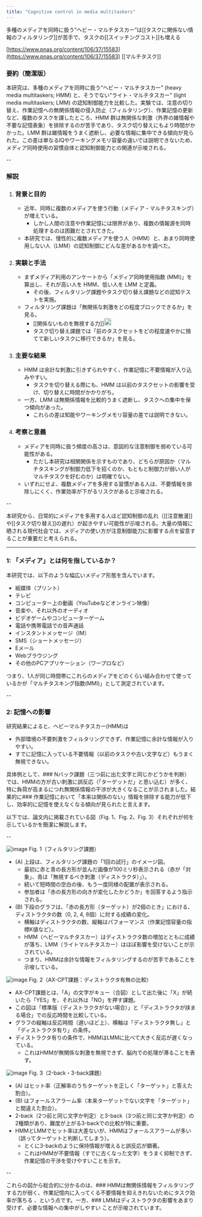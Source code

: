 ```yaml
---
title: "Cognitive control in media multitaskers"
---
```


多種のメディアを同時に扱う“ヘビー・マルチタスカー”は[[タスクに関係ない情報のフィルタリング]]が苦手で、タスクの[[スイッチングコスト]]も増える


[https://www.pnas.org/content/106/37/15583](https://www.pnas.org/content/106/37/15583)
[[マルチタスク]]

### 要約（簡潔版）

本研究は、多種のメディアを同時に扱う“ヘビー・マルチタスカー” (heavy media multitaskers; HMM) と、そうでない“ライト・マルチタスカー” (light media multitaskers; LMM) の認知制御能力を比較した。実験では、注意の切り替え、作業記憶への無関係情報の侵入防止（フィルタリング）、作業記憶の更新など、複数のタスクを課したところ、HMM 群は無関係な刺激（外界の雑情報や不要な記憶表象）を排除するのが苦手であり、タスク切り替えにもより時間がかかった。LMM 群は雑情報をうまく遮断し、必要な情報に集中できる傾向が見られた。この差は単なるIQやワーキングメモリ容量の違いでは説明できないため、メディア同時使用の習慣自体と認知制御能力との関連が示唆される。

--

### 解説

1. ### 背景と目的
    - 近年、同時に複数のメディアを使う行動（メディア・マルチタスキング）が増えている。
        - しかし人間の注意や作業記憶には限界があり、複数の情報源を同時処理するのは困難だとされてきた。
    - 本研究では、慢性的に複数メディアを使う人（HMM）と、あまり同時使用しない人（LMM）の認知制御にどんな差があるかを調べた。

2. ### 実験と手法
    - まずメディア利用のアンケートから「メディア同時使用指数 (MMI)」を算出し、それが高い人を HMM、低い人を LMM と定義。
        - その後、フィルタリング課題やタスク切り替え課題などの認知テストを実施。
    - フィルタリング課題は「無関係な刺激をどの程度ブロックできるか」を見る。
        - [[関係ないものを無視する力]]<img src='https://scrapbox.io/api/pages/nishio/nishio/icon' alt='nishio.icon' height="19.5"/>
        - タスク切り替え課題では「前のタスクセットをどの程度速やかに捨てて新しいタスクに移行できるか」を見る。
3. ### 主要な結果
    - HMM は余計な刺激に引きずられやすく、作業記憶に不要情報が入り込みやすい。
        - タスクを切り替える際にも、HMM は以前のタスクセットの影響を受け、切り替えに時間がかかりがち。
    - 一方、LMM は無関係情報を比較的うまく遮断し、タスクへの集中を保つ傾向があった。
        - これらの差は知能やワーキングメモリ容量の差では説明できない。

4. ### 考察と意義
    - メディアを同時に扱う頻度の高さは、意図的な注意制御を弱めている可能性がある。
        - ただし本研究は相関関係を示すものであり、どちらが原因か（マルチタスキングが制御力低下を招くのか、もともと制御力が弱い人がマルチタスクを好むのか）は明確でない。
    - いずれにせよ、複数メディアを多用する習慣がある人は、不要情報を排除しにくく、作業効率が下がるリスクがあると示唆される。

--

本研究から、日常的にメディアを多用する人ほど認知制御の乱れ（[[注意散漫]]や[[タスク切り替え]]の遅れ）が起きやすい可能性が示唆される。大量の情報に晒される現代社会では、メディアの使い方が注意制御能力に影響する点を留意することが重要だと考えられる。

-----
### 1: 「メディア」とは何を指しているか？
本研究では、以下のような幅広いメディア形態を含んでいます。

- 紙媒体（プリント）
- テレビ
- コンピューター上の動画（YouTubeなどオンライン映像）
- 音楽や、それ以外のオーディオ
- ビデオゲームやコンピューターゲーム
- 電話や携帯電話での音声通話
- インスタントメッセージ（IM）
- SMS（ショートメッセージ）
- Eメール
- Webブラウジング
- その他のPCアプリケーション（ワープロなど）

つまり、1人が同じ時間帯にこれらのメディアをどのくらい組み合わせて使っているかが「マルチタスキング指数(MMI)」として測定されています。

--

### 2: 記憶への影響
研究結果によると、ヘビーマルチタスカー(HMM)は

- 外部環境の不要刺激をフィルタリングできず、作業記憶に余計な情報が入りやすい。
- すでに記憶に入っている不要情報（以前のタスクや古い文字など）もうまく無視できない。

具体例として、### Nバック課題（三つ前に出た文字と同じかどうかを判断）
では、HMMの方が古い刺激に誤反応（「ターゲットだ」と思い込む）が多く、特に負荷が高まるにつれ無関係情報の干渉が大きくなることが示されました。結果的に### 作業記憶において「本来は関係のない」情報を排除する能力が低下
し、効率的に記憶を使えなくなる傾向が見られたと言えます。


以下では、論文内に掲載されている図（Fig. 1、Fig. 2、Fig. 3）それぞれが何を示しているかを簡潔に解説します。

--

![image](https://gyazo.com/6eaa2ab3af42b048b86a072af4f2cffb/thumb/1000)
Fig. 1（フィルタリング課題）
- (A) 上段は、フィルタリング課題の「1回の試行」のイメージ図。
    - 最初に赤と青の長方形が並んだ画像が100ミリ秒表示される（赤が「対象」、青は「無視するべき刺激（ディストラクタ）」）。
    - 続いて短時間の空白の後、もう一度同様の配置が表示される。
    - 参加者は「赤の長方形の向きが変化したかどうか」を回答するよう指示される。
- (B) 下段のグラフは、「赤の長方形（ターゲット）が2個のとき」における、ディストラクタの数（0, 2, 4, 6個）に対する成績の変化。
    - 横軸はディストラクタの数、縦軸はパフォーマンス（作業記憶容量の指標K値など）。
    - HMM（ヘビーマルチタスカー）はディストラクタ数の増加とともに成績が落ち、LMM（ライトマルチタスカー）はほぼ影響を受けないことが示されている。
    - つまり、HMMは余計な情報をフィルタリングするのが苦手であることを示唆している。

![image](https://gyazo.com/e48075cf4fdb1088cf29bd6331a76ce1/thumb/1000)
Fig. 2（AX-CPT課題：ディストラクタ有無の比較）
- AX-CPT課題とは、「A」の文字がキュー（合図）として出た後に「X」が続いたら「YES」を、それ以外は「NO」を押す課題。
- この図は「標準版（ディストラクタがない場合）」と「ディストラクタが挟まる場合」での反応時間を比較している。
- グラフの縦軸は反応時間（遅いほど上）、横軸は「ディストラクタ無し」と「ディストラクタ有り」の条件。
- ディストラクタ有りの条件で、HMMはLMMに比べて大きく反応が遅くなっている。
    - これはHMMが無関係な刺激を無視できず、脳内での処理が滞ることを表す。


![image](https://gyazo.com/d41eb3aa7659af22fa7dc321c3d860b6/thumb/1000)
Fig. 3（2-back・3-back課題）
- (A) はヒット率（正解率のうちターゲットを正しく「ターゲット」と答えた割合）。
- (B) はフォールスアラーム率（本来ターゲットでない文字を「ターゲット」と間違えた割合）。
- 2-back（2つ前と同じ文字か判定）と3-back（3つ前と同じ文字か判定）の2種類があり、難度が上がる3-backでの比較が特に重要。
- HMMとLMMでヒット率は大差ないが、HMMはフォールスアラームが多い（誤ってターゲットと判断してしまう）。
    - とくに3-backのように保持情報が増えると誤反応が顕著。
    - これはHMMが不要情報（すでに古くなった文字）をうまく抑制できず、作業記憶の干渉を受けやすいことを示す。

--

これらの図から総合的に分かるのは、### HMMは無関係情報をフィルタリングする力が弱く、作業記憶内に入ってくる不要情報を抑えきれないためにタスク効率が落ちる
、という点です。一方、### LMMはディストラクタの影響をあまり受けず、必要な情報への集中がしやすい
ことが示唆されています。


